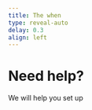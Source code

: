 ```yaml
---
title: The when
type: reveal-auto
delay: 0.3
align: left
---
```


# Need help?

We will help you set up